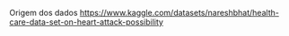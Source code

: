 Origem dos dados https://www.kaggle.com/datasets/nareshbhat/health-care-data-set-on-heart-attack-possibility

